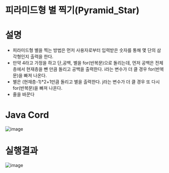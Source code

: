 # 피라미드형 별 찍기(Pyramid_Star)

# 설명
- 피라미드형 별을 찍는 방법은 먼저 사용자로부터 입력받은 숫자를 통해 몇 단의 삼각형인지 출력을 한다.
- 만약 4라고 가정을 하고 단,공백, 별을 for(반복문)으로 돌리는데, 먼저 공백은 전체층에서 현재층을 뺀 만큼 돌리고 공백을 출력한다. i라는 변수가 더 클 경우 for(반복문)을 빠져 나온다.
- 별은 (현재층-1)*2+1만큼 돌리고 별을 출력한다. j라는 변수가 더 클 경우 또 다시 for(반복문)을 빠져 나온다.
- 줄을 바꾼다 

# Java Cord
![image](https://user-images.githubusercontent.com/122009563/224196644-9433d93b-7a97-4cdd-9661-32703a1af0e6.png)

# 실행결과
![image](https://user-images.githubusercontent.com/122009563/224196697-9d559022-2e10-4e85-8e7e-fda55dbdbf10.png)
